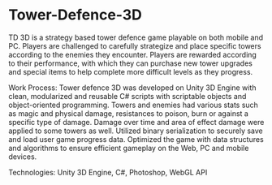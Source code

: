 # Tower-Defence-3D
TD 3D is a strategy based tower defence game playable on both mobile and PC. Players are challenged to carefully strategize and place specific towers according to the enemies they encounter. Players are rewarded according to their performance, with which they can purchase new tower upgrades and special items to help complete more difficult levels as they progress.

Work Process:
Tower defence 3D was developed on Unity 3D Engine with clean, modularized and reusable C# scripts with scriptable objects and object-oriented programming. Towers and enemies had various stats such as magic and physical damage, resistances to poison, burn or against a specific type of damage. Damage over time and area of effect damage were applied to some towers as well. Utilized binary serialization to securely save and load user game progress data. Optimized the game with data structures and algorithms to ensure efficient gameplay on the Web, PC and mobile devices. 

Technologies:
Unity 3D Engine, C#, Photoshop, WebGL API
